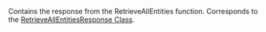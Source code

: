 Contains the response from the RetrieveAllEntities function.
Corresponds to the [RetrieveAllEntitiesResponse Class](https://msdn.microsoft.com/library/microsoft.xrm.sdk.messages.retrieveallentitiesresponse.aspx).

